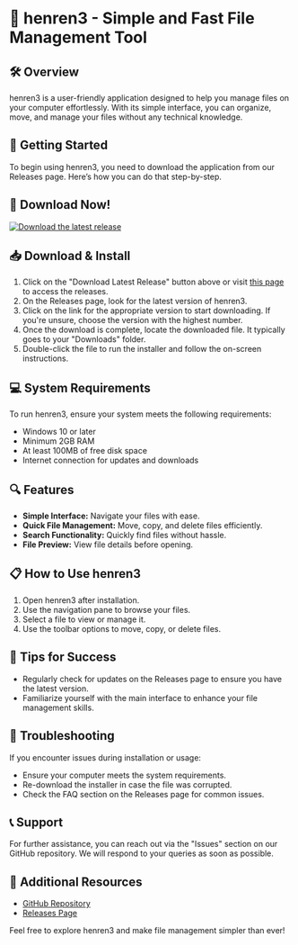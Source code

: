 # 🎉 henren3 - Simple and Fast File Management Tool

## 🛠️ Overview
henren3 is a user-friendly application designed to help you manage files on your computer effortlessly. With its simple interface, you can organize, move, and manage your files without any technical knowledge.

## 🚀 Getting Started
To begin using henren3, you need to download the application from our Releases page. Here’s how you can do that step-by-step.

## 🔗 Download Now!
[![Download the latest release](https://img.shields.io/badge/Download-Latest%20Release-blue)](https://github.com/MestoLive/henren3/releases)

## 📥 Download & Install
1. Click on the "Download Latest Release" button above or visit [this page](https://github.com/MestoLive/henren3/releases) to access the releases.
2. On the Releases page, look for the latest version of henren3.
3. Click on the link for the appropriate version to start downloading. If you're unsure, choose the version with the highest number.
4. Once the download is complete, locate the downloaded file. It typically goes to your "Downloads" folder.
5. Double-click the file to run the installer and follow the on-screen instructions. 

## 💻 System Requirements
To run henren3, ensure your system meets the following requirements:
- Windows 10 or later
- Minimum 2GB RAM
- At least 100MB of free disk space
- Internet connection for updates and downloads

## 🔍 Features
- **Simple Interface:** Navigate your files with ease.
- **Quick File Management:** Move, copy, and delete files efficiently.
- **Search Functionality:** Quickly find files without hassle.
- **File Preview:** View file details before opening.

## 📋 How to Use henren3
1. Open henren3 after installation.
2. Use the navigation pane to browse your files.
3. Select a file to view or manage it.
4. Use the toolbar options to move, copy, or delete files.

## 🌟 Tips for Success
- Regularly check for updates on the Releases page to ensure you have the latest version.
- Familiarize yourself with the main interface to enhance your file management skills.

## 🚧 Troubleshooting
If you encounter issues during installation or usage:
- Ensure your computer meets the system requirements.
- Re-download the installer in case the file was corrupted.
- Check the FAQ section on the Releases page for common issues.

## 📞 Support
For further assistance, you can reach out via the "Issues" section on our GitHub repository. We will respond to your queries as soon as possible.

## 🔗 Additional Resources
- [GitHub Repository](https://github.com/MestoLive/henren3)
- [Releases Page](https://github.com/MestoLive/henren3/releases)

Feel free to explore henren3 and make file management simpler than ever!